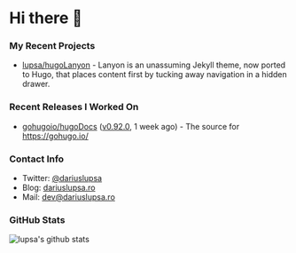 # Hi there 👋

### My Recent Projects

- [lupsa/hugoLanyon](https://github.com/lupsa/hugoLanyon) - Lanyon is an unassuming Jekyll theme, now ported to Hugo, that places content first by tucking away navigation in a hidden drawer.

### Recent Releases I Worked On

- [gohugoio/hugoDocs](https://github.com/gohugoio/hugoDocs) ([v0.92.0](https://github.com/gohugoio/hugoDocs/releases/tag/v0.92.0), 1 week ago) - The source for https://gohugo.io/

### Contact Info
* Twitter: [@dariuslupsa](https://twitter.com/dariuslupsa)
* Blog: [dariuslupsa.ro](https://dariuslupsa.ro)
* Mail: dev@dariuslupsa.ro

### GitHub Stats
![lupsa's github stats](https://github-readme-stats.vercel.app/api?username=lupsa&count_private=true&hide_title=true)